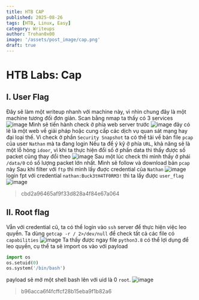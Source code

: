 ```yaml
---
title: HTB CAP
published: 2025-08-26
tags: [HTB, Linux, Easy]
category: Writeups
author: Trohan0x00
image: '/assets/post_image/cap.png'
draft: true
---
```


# HTB Labs: Cap
## I. User Flag

Đây sẽ làm một writeup nhanh với machine này, vì nhìn chung đây là một machine tương đối đơn giản. Scan bằng nmap ta thấy có 3 services
![image](https://hackmd.io/_uploads/BkA07giFxl.png)
Mình sẽ tiến hành check ở phía web server trước
![image](https://hackmd.io/_uploads/HJe4EloKxe.png)
đây có lẽ là một web về giải pháp hoặc cung cấp các dịch vụ quan sát mạng hay đại loại thế. Vì check ở phần `Security Snapshot` ta có thể tải về bản file `pcap` của user `Nathan` mà ta đang login
Nếu ta để ý kỹ ở phía `URL`, khả năng sẽ là một lỗ hỏng `idoor`, vì khi ta thực hiện đổi số ở phần data thì thấy được số packet cũng thay đổi theo
![image](https://hackmd.io/_uploads/SyIUBeiKle.png)
Sau một lúc check thì mình thấy ở phái `/data/0` có số lượng packet lớn nhất. Mình sẽ follow và download bản `pcap` này
Sau khi filter với `ftp` thì mình lấy đuợc credential của `Nathan`
![image](https://hackmd.io/_uploads/SybFdxoYxl.png)
login fpt với credential `nathan:Buck3tH4TF0RM3!` thì ta lấy được `user_flag`
![image](https://hackmd.io/_uploads/H1-GFliFgl.png)
> cbd2a96465af9f33d828a4f84e67a064

## II. Root flag
Vẫn với credential cũ, ta có thể login vào `ssh` server để thực hiện việc leo quyền. Ta dùng `getcap -r / 2>/dev/null` để check tất cả các file có `capabilities` 
![image](https://hackmd.io/_uploads/rJ63CejYge.png)
Ta thấy được ngay file `python3.8` có thể lợi dụng để leo quyền, cụ thể ta sẽ import os vào với payload 
```python 
import os
os.setuid(0)
os.system('/bin/bash')
```
payload sẽ mở một shell bash lên với uid là 0 `root`. 
![image](https://hackmd.io/_uploads/SkIXJWitel.png)
> b96acca6f4fcffcf28b15eba9f1b82a6